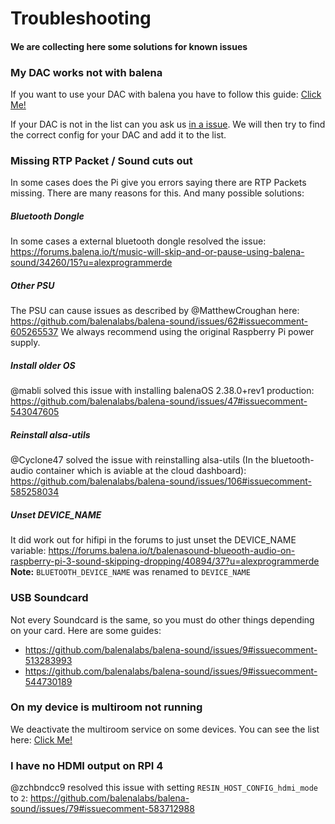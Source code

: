 # Troubleshooting
#### We are collecting here some solutions for known issues

### My DAC works not with balena

If you want to use your DAC with balena you have to follow this guide: [Click Me!](https://github.com/balenalabs/balena-sound/blob/master/DAC_configuration.md#dac-configuration)

If your DAC is not in the list can you ask us [in a issue](https://github.com/balenalabs/balena-sound/issues). We will then try to find the correct config for your DAC and add it to the list.

### Missing RTP Packet / Sound cuts out 
In some cases does the Pi give you errors saying there are RTP Packets missing.
There are many reasons for this. And many possible solutions:
##### Bluetooth Dongle
In some cases a external bluetooth dongle resolved the issue: https://forums.balena.io/t/music-will-skip-and-or-pause-using-balena-sound/34260/15?u=alexprogrammerde
##### Other PSU
The PSU can cause issues as described by @MatthewCroughan here: https://github.com/balenalabs/balena-sound/issues/62#issuecomment-605265537
We always recommend using the original Raspberry Pi power supply.
##### Install older OS
@mabli solved this issue with installing balenaOS 2.38.0+rev1 production: https://github.com/balenalabs/balena-sound/issues/47#issuecomment-543047605
##### Reinstall alsa-utils
@Cyclone47 solved the issue with reinstalling alsa-utils (In the bluetooth-audio container which is aviable at the cloud dashboard): https://github.com/balenalabs/balena-sound/issues/106#issuecomment-585258034
##### Unset DEVICE_NAME
It did work out for hifipi in the forums to just unset the DEVICE_NAME variable: https://forums.balena.io/t/balenasound-blueooth-audio-on-raspberry-pi-3-sound-skipping-dropping/40894/37?u=alexprogrammerde
**Note:** `BLUETOOTH_DEVICE_NAME` was renamed to `DEVICE_NAME`

### USB Soundcard
Not every Soundcard is the same, so you must do other things depending on your card. Here are some guides:

* https://github.com/balenalabs/balena-sound/issues/9#issuecomment-513283993 
* https://github.com/balenalabs/balena-sound/issues/9#issuecomment-544730189

### On my device is multiroom not running
We deactivate the multiroom service on some devices. You can see the list here: [Click Me!](https://github.com/balenalabs/balena-sound/blob/master/DeviceSupport.md)
### I have no HDMI output on RPI 4
@zchbndcc9 resolved this issue with setting `RESIN_HOST_CONFIG_hdmi_mode` to `2`: https://github.com/balenalabs/balena-sound/issues/79#issuecomment-583712988
